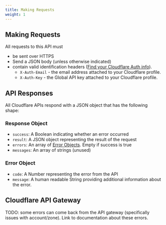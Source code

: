 ```yaml
---
title: Making Requests
weight: 1
---
```


## Making Requests

All requests to this API must

- be sent over HTTPS
- Send a JSON body (unless otherwise indicated)
- contain valid identification headers ([Find your Cloudflare Auth info](/quickstart/api-keys)).
  - `X-Auth-Email` - the email address attached to your Cloudflare profile.
  - `X-Auth-Key` - the Global API key attached to your Cloudflare profile.

## API Responses

All Cloudflare APIs respond with a JSON object that has the following shape:

### Response Object

- `success`: A Boolean indicating whether an error occurred
- `result`: A JSON object representing the result of the request
- `errors`: An array of [Error Objects](#error-object). Empty if success is true
- `messages`: An array of strings (unused)

### Error Object

- `code`: A Number representing the error from the API
- `message`: A human readable String providing additional information about the error.

## Cloudflare API Gateway

TODO: some errors can come back from the API gateway (specifically issues with account/zone). Link to documentation about these errors.

